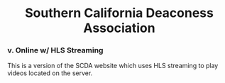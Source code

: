 <h1 align="center"> 
    Southern California Deaconess Association
</h1>

### v. Online w/ HLS Streaming

This is a version of the SCDA website which uses HLS streaming to play videos located on the server.